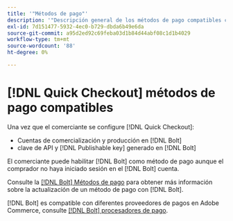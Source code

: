 ```yaml
---
title: '"Métodos de pago"'
description: '"Descripción general de los métodos de pago compatibles con el [!DNL Quick Checkout] para la extensión de Adobe Commerce."'
exl-id: 7d151477-5932-4ec0-b729-dbda6b49e6da
source-git-commit: a95d2ed92c69feba03d1b84d44abf08c1d1b4029
workflow-type: tm+mt
source-wordcount: '88'
ht-degree: 0%

---
```


# [!DNL Quick Checkout] métodos de pago compatibles

Una vez que el comerciante se configure [!DNL Quick Checkout]:

- Cuentas de comercialización y producción en [!DNL Bolt]
- clave de API y [!DNL Publishable key] generado en [!DNL Bolt]

El comerciante puede habilitar [!DNL Bolt] como método de pago aunque el comprador no haya iniciado sesión en el [!DNL Bolt] cuenta.

Consulte la [[!DNL Bolt] Métodos de pago](https://help.bolt.com/shoppers/guides/checkout/update-payment-method) para obtener más información sobre la actualización de un método de pago con [!DNL Bolt].

[!DNL Bolt] es compatible con diferentes proveedores de pagos en Adobe Commerce, consulte [[!DNL Bolt] procesadores de pago](https://help.bolt.com/merchants/guides/merchant-setup/checkout/processor-guides/).

